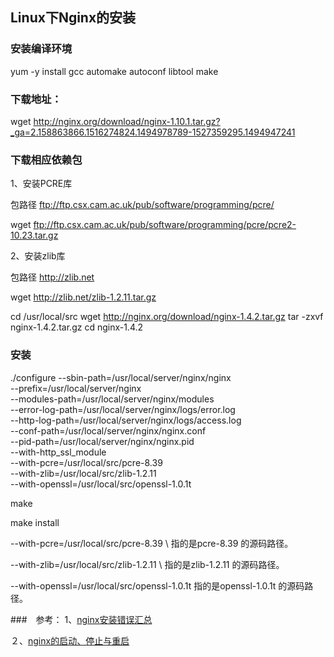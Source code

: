## Linux下Nginx的安装

### 安装编译环境

yum -y install gcc automake autoconf libtool make

### 下载地址：

wget http://nginx.org/download/nginx-1.10.1.tar.gz?_ga=2.158863866.1516274824.1494978789-1527359295.1494947241

### 下载相应依赖包

1、安装PCRE库

包路径 ftp://ftp.csx.cam.ac.uk/pub/software/programming/pcre/

wget ftp://ftp.csx.cam.ac.uk/pub/software/programming/pcre/pcre2-10.23.tar.gz

2、安装zlib库

包路径 http://zlib.net

wget http://zlib.net/zlib-1.2.11.tar.gz

cd /usr/local/src
wget http://nginx.org/download/nginx-1.4.2.tar.gz
tar -zxvf nginx-1.4.2.tar.gz
cd nginx-1.4.2

### 安装
./configure --sbin-path=/usr/local/server/nginx/nginx \
--prefix=/usr/local/server/nginx \
--modules-path=/usr/local/server/nginx/modules \
--error-log-path=/usr/local/server/nginx/logs/error.log \
--http-log-path=/usr/local/server/nginx/logs/access.log \
--conf-path=/usr/local/server/nginx/nginx.conf \
--pid-path=/usr/local/server/nginx/nginx.pid \
--with-http_ssl_module \
--with-pcre=/usr/local/src/pcre-8.39 \
--with-zlib=/usr/local/src/zlib-1.2.11 \
--with-openssl=/usr/local/src/openssl-1.0.1t


make

make install

--with-pcre=/usr/local/src/pcre-8.39 \    指的是pcre-8.39 的源码路径。

--with-zlib=/usr/local/src/zlib-1.2.11 \    指的是zlib-1.2.11 的源码路径。

--with-openssl=/usr/local/src/openssl-1.0.1t   指的是openssl-1.0.1t 的源码路径。


###　参考：
1、[nginx安装错误汇总](http://blog.csdn.net/qq_29461259/article/details/52609775)

２、[nginx的启动、停止与重启](http://www.cnblogs.com/codingcloud/p/5095066.html)